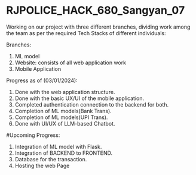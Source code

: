 # RJPOLICE_HACK_680_Sangyan_07


Working on our project with three different branches, dividing work among the team as per the required Tech Stacks of different individuals:

Branches:
1. ML model
2. Website: consists of all web application work
3. Mobile Application

Progress as of (03/01/2024):
1. Done with the web application structure.
2. Done with the basic UX/UI of the mobile application.
3. Completed authentication connection to the backend for both.
4. Completion of ML models(Bank Trans).
5. Completion of ML models(UPI Trans).
6. Done with UI/UX of LLM-based Chatbot.

#Upcoming Progress:
1. Integration of ML model with Flask.
2. Integration of BACKEND to FRONTEND.
3. Database for the transaction.
4. Hosting the web Page 
